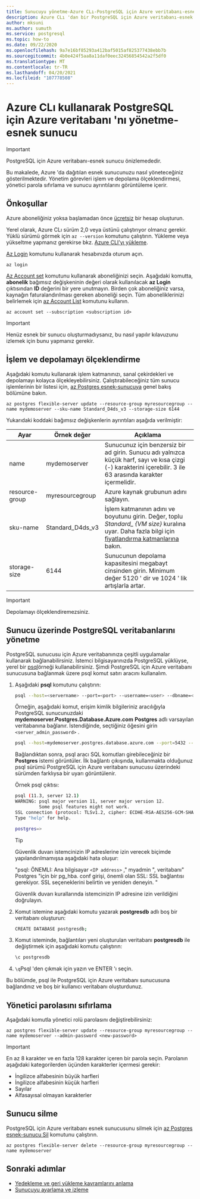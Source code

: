 ```yaml
---
title: Sunucuyu yönetme-Azure CLı-PostgreSQL için Azure veritabanı-esnek sunucu
description: Azure CLı 'dan bir PostgreSQL için Azure veritabanı-esnek sunucu yönetme hakkında bilgi edinin.
author: mksuni
ms.author: sumuth
ms.service: postgresql
ms.topic: how-to
ms.date: 09/22/2020
ms.openlocfilehash: 9a7e16bf85293a412baf5015af825377438ebb7b
ms.sourcegitcommit: 4b0e424f5aa8a11daf0eec32456854542a2f5df0
ms.translationtype: MT
ms.contentlocale: tr-TR
ms.lasthandoff: 04/20/2021
ms.locfileid: "107778508"
---
```

# <a name="manage-an-azure-database-for-postgresql---flexible-server-by-using-the-azure-cli"></a>Azure CLı kullanarak PostgreSQL için Azure veritabanı 'nı yönetme-esnek sunucu

> [!IMPORTANT]
> PostgreSQL için Azure veritabanı-esnek sunucu önizlemededir.

Bu makalede, Azure 'da dağıtılan esnek sunucunuzu nasıl yöneteceğiniz gösterilmektedir. Yönetim görevleri işlem ve depolama ölçeklendirmesi, yönetici parola sıfırlama ve sunucu ayrıntılarını görüntüleme içerir.

## <a name="prerequisites"></a>Önkoşullar

Azure aboneliğiniz yoksa başlamadan önce [ücretsiz](https://azure.microsoft.com/free/) bir hesap oluşturun. 

Yerel olarak, Azure CLı sürüm 2,0 veya üstünü çalıştırıyor olmanız gerekir. Yüklü sürümü görmek için `az --version` komutunu çalıştırın. Yükleme veya yükseltme yapmanız gerekirse bkz. [Azure CLI’yı yükleme](/cli/azure/install-azure-cli).

[Az Login](/cli/azure/reference-index#az_login) komutunu kullanarak hesabınızda oturum açın. 

```azurecli-interactive
az login
```

[Az Account set](/cli/azure/account) komutunu kullanarak aboneliğinizi seçin. Aşağıdaki komutta, **abonelik** bağımsız değişkeninin değeri olarak kullanılacak **az Login** çıktısından **ID** değerini bir yere unutmayın. Birden çok aboneliğiniz varsa, kaynağın faturalandırılması gereken aboneliği seçin. Tüm aboneliklerinizi belirlemek için [az Account List](/cli/azure/account#az_account_list) komutunu kullanın.

```azurecli
az account set --subscription <subscription id>
```

> [!Important]
> Henüz esnek bir sunucu oluşturmadıysanız, bu nasıl yapılır kılavuzunu izlemek için bunu yapmanız gerekir.

## <a name="scale-compute-and-storage"></a>İşlem ve depolamayı ölçeklendirme

Aşağıdaki komutu kullanarak işlem katmanınızı, sanal çekirdekleri ve depolamayı kolayca ölçekleyebilirsiniz. Çalıştırabileceğiniz tüm sunucu işlemlerinin bir listesi için, [az Postgres esnek-sunucuya](/cli/azure/postgres/flexible-server) genel bakış bölümüne bakın.

```azurecli-interactive
az postgres flexible-server update --resource-group myresourcegroup --name mydemoserver --sku-name Standard_D4ds_v3 --storage-size 6144
```

Yukarıdaki koddaki bağımsız değişkenlerin ayrıntıları aşağıda verilmiştir:

**Ayar** | **Örnek değer** | **Açıklama**
---|---|---
name | mydemoserver | Sunucunuz için benzersiz bir ad girin. Sunucu adı yalnızca küçük harf, sayı ve kısa çizgi (-) karakterini içerebilir. 3 ile 63 arasında karakter içermelidir.
resource-group | myresourcegroup | Azure kaynak grubunun adını sağlayın.
sku-name|Standard_D4ds_v3|İşlem katmanının adını ve boyutunu girin. Değer, toplu *Standard_ {VM size}* kuralına uyar. Daha fazla bilgi için [fiyatlandırma katmanlarına](../concepts-pricing-tiers.md) bakın.
storage-size | 6144 | Sunucunun depolama kapasitesini megabayt cinsinden girin. Minimum değer 5120 ' dir ve 1024 ' lik artışlarla artar.

> [!IMPORTANT]
> Depolamayı ölçeklendiremezsiniz. 

## <a name="manage-postgresql-databases-on-a-server"></a>Sunucu üzerinde PostgreSQL veritabanlarını yönetme

PostgreSQL sunucusu için Azure veritabanınıza çeşitli uygulamalar kullanarak bağlanabilirsiniz. İstemci bilgisayarınızda PostgreSQL yüklüyse, yerel bir [psql](https://www.postgresql.org/docs/current/static/app-psql.html)örneği kullanabilirsiniz. Şimdi PostgreSQL için Azure veritabanı sunucusuna bağlanmak üzere psql komut satırı aracını kullanalım.

1. Aşağıdaki **psql** komutunu çalıştırın:

   ```bash
   psql --host=<servername> --port=<port> --username=<user> --dbname=<dbname>
   ```

   Örneğin, aşağıdaki komut, erişim kimlik bilgileriniz aracılığıyla PostgreSQL sunucunuzdaki **mydemoserver.Postgres.Database.Azure.com** **Postgres** adlı varsayılan veritabanına bağlanır. İstendiğinde, seçtiğiniz öğesini girin `<server_admin_password>` .
  
   ```bash
   psql --host=mydemoserver.postgres.database.azure.com --port=5432 --username=myadmin --dbname=postgres
   ```

   Bağlandıktan sonra, psql aracı SQL komutları girebileceğiniz bir **Postgres** istemi görüntüler. İlk bağlantı çıkışında, kullanmakta olduğunuz psql sürümü PostgreSQL için Azure veritabanı sunucusu üzerindeki sürümden farklıysa bir uyarı görüntülenir.

   Örnek psql çıktısı:

   ```bash
   psql (11.3, server 12.1)
   WARNING: psql major version 11, server major version 12.
            Some psql features might not work.
   SSL connection (protocol: TLSv1.2, cipher: ECDHE-RSA-AES256-GCM-SHA384, bits: 256, compression: off)
   Type "help" for help.

   postgres=>
   ```

   > [!TIP]
   > Güvenlik duvarı istemcinizin IP adreslerine izin verecek biçimde yapılandırılmamışsa aşağıdaki hata oluşur:
   >
   > "psql: ÖNEMLI: Ana bilgisayar `<IP address>` ," myadmin ", veritabanı" Postgres "için bir pg_hba. conf girişi, önemli olan SSL: SSL bağlantısı gerekiyor. SSL seçeneklerini belirtin ve yeniden deneyin. "
   >
   > Güvenlik duvarı kurallarında istemcinizin IP adresine izin verildiğini doğrulayın.

2. Komut istemine aşağıdaki komutu yazarak **postgresdb** adlı boş bir veritabanı oluşturun:

    ```bash
    CREATE DATABASE postgresdb;
    ```

3. Komut isteminde, bağlantıları yeni oluşturulan veritabanı **postgresdb** ile değiştirmek için aşağıdaki komutu çalıştırın:

    ```bash
    \c postgresdb
    ```

4. `\q`Psql 'den çıkmak için yazın ve ENTER 'ı seçin.

Bu bölümde, psql ile PostgreSQL için Azure veritabanı sunucusuna bağlandınız ve boş bir kullanıcı veritabanı oluşturdunuz.

## <a name="reset-the-admin-password"></a>Yönetici parolasını sıfırlama

Aşağıdaki komutla yönetici rolü parolasını değiştirebilirsiniz:

```azurecli-interactive
az postgres flexible-server update --resource-group myresourcegroup --name mydemoserver --admin-password <new-password>
```

> [!IMPORTANT]
> En az 8 karakter ve en fazla 128 karakter içeren bir parola seçin. Parolanın aşağıdaki kategorilerden üçünden karakterler içermesi gerekir: 
> - İngilizce alfabesinin büyük harfleri
> - İngilizce alfabesinin küçük harfleri
> - Sayılar
> - Alfasayısal olmayan karakterler

## <a name="delete-a-server"></a>Sunucu silme

PostgreSQL için Azure veritabanı esnek sunucusunu silmek için [az Postgres esnek-sunucu Sil](/cli/azure/postgres/flexible-server#az_postgresql_flexible_server_delete) komutunu çalıştırın.

```azurecli-interactive
az postgres flexible-server delete --resource-group myresourcegroup --name mydemoserver
```

## <a name="next-steps"></a>Sonraki adımlar

- [Yedekleme ve geri yükleme kavramlarını anlama](concepts-backup-restore.md)
- [Sunucuyu ayarlama ve izleme](concepts-monitoring.md)